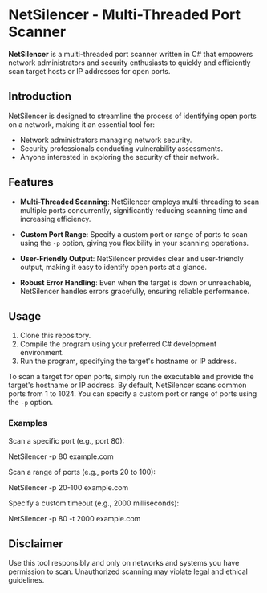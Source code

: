 # NetSilencer - Multi-Threaded Port Scanner

**NetSilencer** is a multi-threaded port scanner written in C# that empowers network administrators and security enthusiasts to quickly and efficiently scan target hosts or IP addresses for open ports.

## Introduction

NetSilencer is designed to streamline the process of identifying open ports on a network, making it an essential tool for:

- Network administrators managing network security.
- Security professionals conducting vulnerability assessments.
- Anyone interested in exploring the security of their network.

## Features

- **Multi-Threaded Scanning**: NetSilencer employs multi-threading to scan multiple ports concurrently, significantly reducing scanning time and increasing efficiency.

- **Custom Port Range**: Specify a custom port or range of ports to scan using the `-p` option, giving you flexibility in your scanning operations.

- **User-Friendly Output**: NetSilencer provides clear and user-friendly output, making it easy to identify open ports at a glance.

- **Robust Error Handling**: Even when the target is down or unreachable, NetSilencer handles errors gracefully, ensuring reliable performance.

## Usage

1. Clone this repository.
2. Compile the program using your preferred C# development environment.
3. Run the program, specifying the target's hostname or IP address.

To scan a target for open ports, simply run the executable and provide the target's hostname or IP address. By default, NetSilencer scans common ports from 1 to 1024. You can specify a custom port or range of ports using the `-p` option.

### Examples

Scan a specific port (e.g., port 80):

NetSilencer -p 80 example.com

Scan a range of ports (e.g., ports 20 to 100):

NetSilencer -p 20-100 example.com

Specify a custom timeout (e.g., 2000 milliseconds):

NetSilencer -p 80 -t 2000 example.com

## Disclaimer
Use this tool responsibly and only on networks and systems you have permission to scan. Unauthorized scanning may violate legal and ethical guidelines.
